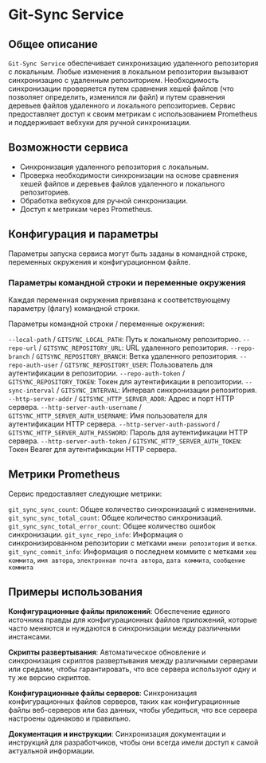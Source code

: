 # Git-Sync Service

## Общее описание

`Git-Sync Service` обеспечивает синхронизацию удаленного репозитория с локальным.
Любые изменения в локальном репозитории вызывают синхронизацию с удаленным репозиторием.
Необходимость синхронизации проверяется путем сравнения хешей файлов (что позволяет определить, изменился ли файл) и путем сравнения деревьев файлов удаленного и локального репозиториев.
Сервис предоставляет доступ к своим метрикам с использованием Prometheus и поддерживает вебхуки для ручной синхронизации.

## Возможности сервиса

- Синхронизация удаленного репозитория с локальным.
- Проверка необходимости синхронизации на основе сравнения хешей файлов и деревьев файлов удаленного и локального репозиториев.
- Обработка вебхуков для ручной синхронизации.
- Доступ к метрикам через Prometheus.

## Конфигурация и параметры

Параметры запуска сервиса могут быть заданы в командной строке, переменных окружения и конфигурационном файле.

### Параметры командной строки и переменные окружения

Каждая переменная окружения привязана к соответствующему параметру (флагу) командной строки.

Параметры командной строки / переменные окружения:

`--local-path` / `GITSYNC_LOCAL_PATH`: Путь к локальному репозиторию.
`--repo-url` / `GITSYNC_REPOSITORY_URL`: URL удаленного репозитория.
`--repo-branch` / `GITSYNC_REPOSITORY_BRANCH`: Ветка удаленного репозитория.
`--repo-auth-user` / `GITSYNC_REPOSITORY_USER`: Пользователь для аутентификации в репозитории.
`--repo-auth-token` / `GITSYNC_REPOSITORY_TOKEN`: Токен для аутентификации в репозитории.
`--sync-interval` / `GITSYNC_INTERVAL`: Интервал синхронизации репозитория.
`--http-server-addr` / `GITSYNC_HTTP_SERVER_ADDR`: Адрес и порт HTTP сервера.
`--http-server-auth-username` / `GITSYNC_HTTP_SERVER_AUTH_USERNAME`: Имя пользователя для аутентификации HTTP сервера.
`--http-server-auth-password` / `GITSYNC_HTTP_SERVER_AUTH_PASSWORD`: Пароль для аутентификации HTTP сервера.
`--http-server-auth-token` / `GITSYNC_HTTP_SERVER_AUTH_TOKEN`: Токен Bearer для аутентификации HTTP сервера.

## Метрики Prometheus

Сервис предоставляет следующие метрики:

`git_sync_sync_count`: Общее количество синхронизаций с изменениями.
`git_sync_sync_total_count`: Общее количество синхронизаций.
`git_sync_sync_total_error_count`: Общее количество ошибок синхронизации.
`git_sync_repo_info`: Информация о синхронизированном репозитории с метками `имени репозитория` и `ветки`.
`git_sync_commit_info`: Информация о последнем коммите с метками `хеш коммита`, `имя автора`, `электронная почта автора`, `дата коммита`, `сообщение коммита`

## Примеры использования

<b>Конфигурационные файлы приложений</b>: Обеспечение единого источника правды для конфигурационных файлов приложений, которые часто меняются и нуждаются в синхронизации между различными инстансами.

<b>Скрипты развертывания</b>: Автоматическое обновление и синхронизация скриптов развертывания между различными серверами или средами, чтобы гарантировать, что все сервера используют одну и ту же версию скриптов.

<b>Конфигурационные файлы серверов</b>: Синхронизация конфигурационных файлов серверов, таких как конфигурационные файлы веб-серверов или баз данных, чтобы убедиться, что все сервера настроены одинаково и правильно.

<b>Документация и инструкции</b>: Синхронизация документации и инструкций для разработчиков, чтобы они всегда имели доступ к самой актуальной информации.
